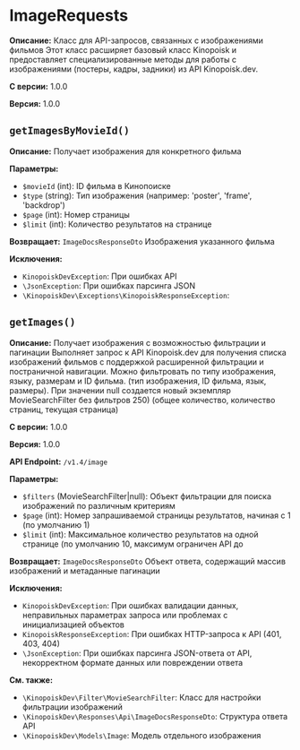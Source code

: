 # ImageRequests

**Описание:** Класс для API-запросов, связанных с изображениями фильмов
Этот класс расширяет базовый класс Kinopoisk и предоставляет специализированные
методы для работы с изображениями (постеры, кадры, задники) из API Kinopoisk.dev.

**С версии:** 1.0.0

**Версия:** 1.0.0

## `getImagesByMovieId()`

**Описание:** Получает изображения для конкретного фильма

**Параметры:**

* `$movieId` (int): ID фильма в Кинопоиске
* `$type` (string): Тип изображения (например: 'poster', 'frame', 'backdrop')
* `$page` (int): Номер страницы
* `$limit` (int): Количество результатов на странице

**Возвращает:** `ImageDocsResponseDto` Изображения указанного фильма

**Исключения:**

* `KinopoiskDevException`: При ошибках API
* `\JsonException`: При ошибках парсинга JSON
* `\KinopoiskDev\Exceptions\KinopoiskResponseException`: 

## `getImages()`

**Описание:** Получает изображения с возможностью фильтрации и пагинации
Выполняет запрос к API Kinopoisk.dev для получения списка изображений фильмов
с поддержкой расширенной фильтрации и постраничной навигации.
Можно фильтровать по типу изображения, языку, размерам и ID фильма.
(тип изображения, ID фильма, язык, размеры).
При значении null создается новый экземпляр MovieSearchFilter без фильтров
250)
(общее количество, количество страниц, текущая страница)

**С версии:** 1.0.0

**Версия:** 1.0.0

**API Endpoint:** `/v1.4/image`

**Параметры:**

* `$filters` (MovieSearchFilter|null): Объект фильтрации для поиска изображений по различным критериям
* `$page` (int): Номер запрашиваемой страницы результатов, начиная с 1 (по умолчанию 1)
* `$limit` (int): Максимальное количество результатов на одной странице (по умолчанию 10, максимум ограничен API до

**Возвращает:** `ImageDocsResponseDto` Объект ответа, содержащий массив изображений и метаданные пагинации

**Исключения:**

* `KinopoiskDevException`: При ошибках валидации данных, неправильных параметрах запроса или проблемах с инициализацией объектов
* `KinopoiskResponseException`: При ошибках HTTP-запроса к API (401, 403, 404)
* `\JsonException`: При ошибках парсинга JSON-ответа от API, некорректном формате данных или повреждении ответа

**См. также:**

* `\KinopoiskDev\Filter\MovieSearchFilter`: Класс для настройки фильтрации изображений
* `\KinopoiskDev\Responses\Api\ImageDocsResponseDto`: Структура ответа API
* `\KinopoiskDev\Models\Image`: Модель отдельного изображения


